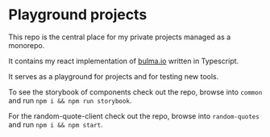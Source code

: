 # Playground projects
This repo is the central place for my private projects managed as a monorepo.

It contains my react implementation of [bulma.io](bulma.io) written in Typescript.

It serves as a playground for projects and for testing new tools.

To see the storybook of components check out the repo, browse into `common` and run `npm i && npm run storybook`.

For the random-quote-client check out the repo, browse into `random-quotes` and run `npm i && npm start`.
